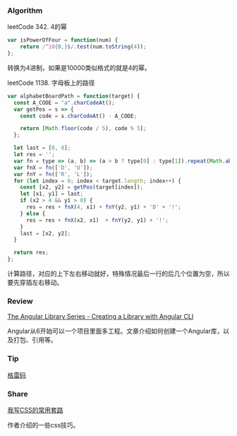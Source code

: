 ### Algorithm

leetCode 342. 4的幂

``` javascript
var isPowerOfFour = function(num) {
    return /^10{0,}$/.test(num.toString(4));
};
```

转换为4进制，如果是10000类似格式的就是4的幂。

leetCode 1138. 字母板上的路径

``` javascript
var alphabetBoardPath = function(target) {
  const A_CODE = "a".charCodeAt();
  var getPos = s => {
    const code = s.charCodeAt() - A_CODE;

    return [Math.floor(code / 5), code % 5];
  };

  let last = [0, 0];
  let res = '';
  var fn = type => (a, b) => (a > b ? type[0] : type[1]).repeat(Math.abs(a - b));
  var fnX = fn(['D', 'U']);
  var fnY = fn(['R', 'L']);
  for (let index = 0; index < target.length; index++) {
    const [x2, y2] = getPos(target[index]);
    let [x1, y1] = last;
    if (x2 > 4 && y1 > 0) {
      res = res + fnX(4, x1) + fnY(y2, y1) + 'D' + '!';
    } else {
      res = res + fnX(x2, x1)  + fnY(y2, y1) + '!';
    }
    last = [x2, y2];
  }

  return res;
};
```
计算路径，对应的上下左右移动就好，特殊情况最后一行的后几个位置为空，所以要先穿插左右移动。

### Review

[The Angular Library Series - Creating a Library with Angular CLI](https://medium.com/angular-in-depth/creating-a-library-in-angular-6-87799552e7e5)

Angular从6开始可以一个项目里面多工程。文章介绍如何创建一个Angular库，以及打包、引用等。

### Tip

[格雷码](https://zh.wikipedia.org/wiki/%E6%A0%BC%E9%9B%B7%E7%A0%81)

### Share

[我写CSS的常用套路](https://juejin.im/post/5e070cd9f265da33f8653f00)

作者介绍的一些css技巧。